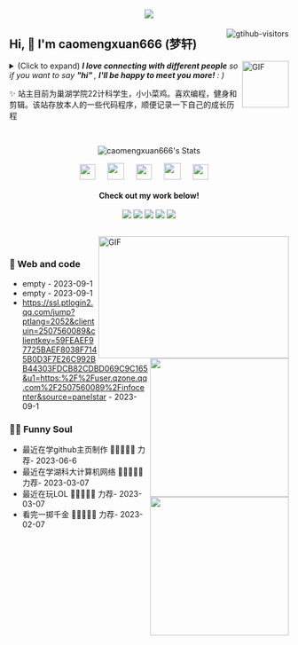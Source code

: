 <h1 align="center"> <a caomengxuan666="https://sunguoqi.com/"> <img src="https://readme-typing-svg.herokuapp.com/?lines=std::println(%22Hello%2C%20World!%22);梦轩同学祝您今天愉快!&center=true&size=27"> </a> </h1>
<a caomengxuan666="https://github.com/caomengxuan666//computer-vision-in-action">
    <img align="right" src="https://komarev.com/ghpvc/?username=caomengxuan666&label=Visitors&color=red&style=flat&logo=github" alt="gtihub-visitors" />
</a>
 
## Hi, 👋  I'm <a caomengxuan666="https://github.com/caomengxuan666/">caomengxuan666 (梦轩)</a>
 
<img align="right" alt="GIF" src="https://media.giphy.com/media/LnQjpWaON8nhr21vNW/giphy.gif" width="84" title="Say HI"> <details><summary>(Click to expand) <em><b>I love connecting with different people</b> so if you want to <a caomengxuan666="https://voup.cn" >say <b>"hi" </b></a>, <b>I'll be happy to meet you more!</b> : )</em></summary>
 
<!--my introduction start-->
    
- 🔭 LOL
- 🌱 Human High Standard Single Male
- 🤔 Only two things make me moved. 
  1. Coding
  2. Exercising
- ❤️ I like eating 🍉, raising 🐓, playing 🏓, sleeping in 🛌 and 📺 [ACGN]
- 💬 Be free to ask me about anything [here](https://github.com/caomengxuan666/).
 
---
</details>
  
  ✨ 站主目前为巢湖学院22计科学生，小小菜鸡。喜欢编程，健身和剪辑。该站存放本人的一些代码程序，顺便记录一下自己的成长历程
 
 
<!--my introduction end -->
 
<br>
 
<p align="center">
  <a caomengxuan666="https://github.com/caomengxuan666/" class="rich-diff-level-one">
    <img src="https://github-readme-stats.vercel.app/api?username=caomengxuan666&title_color=333&text_color=777" alt="caomengxuan666's Stats" >
    <!-- &hide=issues
    <img src="https://github-readme-stats.vercel.app/api?username=caomengxuan666&hide=issues&title_color=333&text_color=777" alt="caomengxuan666's Stats" >
    -->
  </a>
</p>
 
<p align="center">
  <a caomengxuan666= "https://voup.cn/wp-content/uploads/2023/06/voup-weixing.jpg" target="_blank" alt="WeChat" title="WeChat">
    <img src="https://img.icons8.com/ios-filled/50/000000/weixing.png" width="28px"/>
  </a>
  &emsp;
 
  <a caomengxuan666="https://space.bilibili.com/275728029" target="_blank" alt="Bilibili" title="Bilibili">
    <img src="https://user-images.githubusercontent.com/29084184/166415345-91925d37-c66f-448f-8d75-c8355fe0b692.png" width="30px"/>
  </a>
  &emsp;
  <a caomengxuan666= "https://voup.cn" target="_blank" alt="Instagram" title="Instagram">
    <img src="https://voup.cn/wp-content/uploads/2023/06/icons8-log-cabin-32.png" width="28px"/>
  </a>
  &emsp;
      <a caomengxuan666="https://blog.csdn.net/HHHHHHHHII" target="_blank" alt="CSDN" title="CSDN">
    <img src="https://img.icons8.com/material/48/000000/csdn.png" width="30px"/>
  </a>
  &emsp;
     <a caomengxuan666="https://www.zhihu.com/people/mei-yi-tian-wei-ming-tian-33-52" target="_blank" alt="Zhihu" title="Zhihu">
    <img src="https://img.icons8.com/material-two-tone/50/000000/zhihu.png" width="28px"/>
  </a>
  &emsp;
  <br><br>
  <strong>Check out my work below!</strong>
  <br><br>
  <a caomengxuan666="https://github.com/caomengxuan666/">
    <img src="https://badges.strrl.dev/visits/caomengxuan666/caomengxuan666?style=flat-square&color=black&logo=github">
  </a>
  <a caomengxuan666="https://github.com/caomengxuan666/">
    <img src="https://badges.strrl.dev/years/caomengxuan666?style=flat-square&color=black&logo=github">
  </a>
  <a caomengxuan666="https://github.com/caomengxuan666/?tab=repositories">
    <img src="https://badges.strrl.dev/repos/caomengxuan666?style=flat-square&color=black&logo=github">
  </a>
  <a caomengxuan666="https://gist.github.com/caomengxuan666">
    <img src="https://badges.strrl.dev/gists/caomengxuan666?style=flat-square&color=black&logo=github">
  </a>
  <a caomengxuan666="https://github.com/caomengxuan666/">
    <img src="https://badges.strrl.dev/commits/monthly/caomengxuan666?style=flat-square&color=black&logo=github">
  </a>
</p>
 
<h2></h2>
 
<img align="right" alt="GIF" src="OctoCharmve/code.gif" width="343" height="220" title="Do what you like, and do it best!"> &nbsp;&nbsp;&nbsp;&nbsp;
 
### 🧠 Web and code
 
<img align="right" width="250" src="https://cdn.jsdelivr.net/gh/sun0225SUN/sun0225SUN/assets/images/hi.gif" />
 
<!-- START_SECTION:brain -->
* <a caomengxuan666='https://github.com/caomengxuan666/' target='_blank'>empty</a> - 2023-09-1
* <a caomengxuan666='https://github.com/caomengxuan666/' target='_blank'>empty</a> - 2023-09-1
* <a caomengxuan666='https://github.com/caomengxuan666/' target='_blank'>https://ssl.ptlogin2.qq.com/jump?ptlang=2052&clientuin=2507560089&clientkey=59FEAEF97725BAEF8038F7145B0D3F7E26C992BB44303FDCB82CDBD069C9C165&u1=https:%2F%2Fuser.qzone.qq.com%2F2507560089%2Finfocenter&source=panelstar</a> - 2023-09-1
<!-- END_SECTION:brain -->
 
</td></tr>
 
<tr><td>
 
### 🤾‍♂️ Funny Soul
 
<img align="right" width="250" src="https://cdn.jsdelivr.net/gh/sun0225SUN/sun0225SUN/assets/images/hi.gif" />
 
<!-- START_SECTION:douban -->
* <a caomengxuan666='https://www.bing.com/search?q=%E8%80%83%E7%A0%94%E8%AF%8D%E6%B1%87%E9%97%AA%E8%BF%87' target='_blank'>最近在学github主页制作</a> 🌟🌟🌟🌟🌟 力荐- 2023-06-6
* <a caomengxuan666='https://www.bing.com/search?q=%E5%BC%A0%E5%AE%87%E8%80%83%E7%A0%94%E6%95%B0%E5%AD%A6&qs=n&form=QBRE&sp=-1&lq=0&pq=%E5%BC%A0%E5%AE%87%E8%80%83%E7%A0%94%E6%95%B0%E5%AD%A6&sc=10-6&sk=&cvid=69AADEED0BDA40CEAEA6681A39320017&ghsh=0&ghacc=0&ghpl=' target='_blank'>最近在学湖科大计算机网络</a> 🌟🌟🌟🌟🌟 力荐- 2023-03-07
* <a caomengxuan666='https://search.bilibili.com/all?keyword=%E7%8E%8B%E9%81%93%E8%80%83%E7%A0%94' target='_blank'>最近在玩LOL</a> 🌟🌟🌟🌟🌟 力荐- 2023-03-07
* <a caomengxuan666='http://movie.douban.com/subject/1292052/' target='_blank'>看完一掷千金</a> 🌟🌟🌟🌟🌟 力荐- 2023-02-07
 
 
<!-- END_SECTION:douban -->
 
</td></tr>
 
<tr><td>

